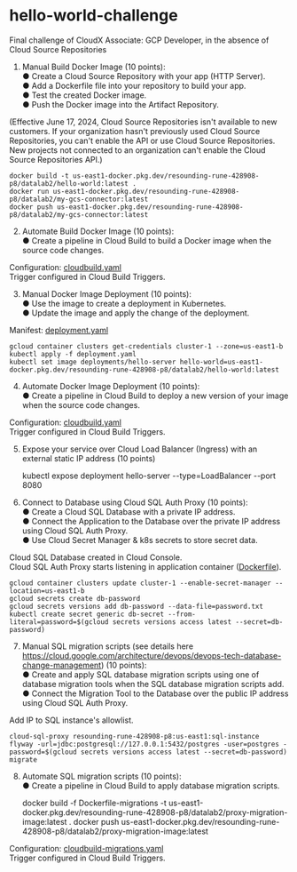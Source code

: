 # hello-world-challenge
Final challenge of CloudX Associate: GCP Developer, in the absence of Cloud Source Repositories
  
1. Manual Build Docker Image (10 points):  
●	Create a Cloud Source Repository with your app (HTTP Server).  
●	Add a Dockerfile file into your repository to build your app.  
●	Test the created Docker image.  
●	Push the Docker image into the Artifact Repository.  
  
(Effective June 17, 2024, Cloud Source Repositories isn't available to new customers. If your organization hasn't previously used Cloud Source Repositories, you can't enable the API or use Cloud Source Repositories. New projects not connected to an organization can't enable the Cloud Source Repositories API.)  
  
	docker build -t us-east1-docker.pkg.dev/resounding-rune-428908-p8/datalab2/hello-world:latest .
	docker run us-east1-docker.pkg.dev/resounding-rune-428908-p8/datalab2/my-gcs-connector:latest
	docker push us-east1-docker.pkg.dev/resounding-rune-428908-p8/datalab2/my-gcs-connector:latest
  
2. Automate Build Docker Image (10 points):  
●	Create a pipeline in Cloud Build to build a Docker image when the source code changes.  
  
Configuration: [cloudbuild.yaml](cloudbuild.yaml)  
Trigger configured in Cloud Build Triggers.  
  
3. Manual Docker Image Deployment (10 points):  
●	Use the image to create a deployment in Kubernetes.  
●	Update the image and apply the change of the deployment.  
  
Manifest: [deployment.yaml](deployment.yaml)  
  
	gcloud container clusters get-credentials cluster-1 --zone=us-east1-b
	kubectl apply -f deployment.yaml
	kubectl set image deployments/hello-server hello-world=us-east1-docker.pkg.dev/resounding-rune-428908-p8/datalab2/hello-world:latest
  
4. Automate Docker Image Deployment (10 points):  
●	Create a pipeline in Cloud Build to deploy a new version of your image when the source code changes.  
  
Configuration: [cloudbuild.yaml](cloudbuild.yaml)  
Trigger configured in Cloud Build Triggers.  
  
5. Expose your service over Cloud Load Balancer (Ingress) with an external static IP address (10 points)  
  
	kubectl expose deployment hello-server --type=LoadBalancer --port 8080
  
6. Connect to Database using Cloud SQL Auth Proxy (10 points):  
●	Create a Cloud SQL Database with a private IP address.  
●	Connect the Application to the Database over the private IP address using Cloud SQL Auth Proxy.  
●	Use Cloud Secret Manager & k8s secrets to store secret data.  
  
Cloud SQL Database created in Cloud Console.  
Cloud SQL Auth Proxy starts listening in application container ([Dockerfile](Dockerfile)).  
  
	gcloud container clusters update cluster-1 --enable-secret-manager --location=us-east1-b
	gcloud secrets create db-password
	gcloud secrets versions add db-password --data-file=password.txt
	kubectl create secret generic db-secret --from-literal=password=$(gcloud secrets versions access latest --secret=db-password)
  
7. Manual SQL migration scripts (see details here https://cloud.google.com/architecture/devops/devops-tech-database-change-management) (10 points):  
●	Create and apply SQL database migration scripts using one of database migration tools when the SQL database migration scripts add.  
●	Connect the Migration Tool to the Database over the public IP address using Cloud SQL Auth Proxy.  
  
Add IP to SQL instance's allowlist.  
  
	cloud-sql-proxy resounding-rune-428908-p8:us-east1:sql-instance
	flyway -url=jdbc:postgresql://127.0.0.1:5432/postgres -user=postgres -password=$(gcloud secrets versions access latest --secret=db-password) migrate
  
8. Automate SQL migration scripts (10 points):  
●	Create a pipeline in Cloud Build to apply database migration scripts.  
  
	docker build -f Dockerfile-migrations -t us-east1-docker.pkg.dev/resounding-rune-428908-p8/datalab2/proxy-migration-image:latest .
	docker push us-east1-docker.pkg.dev/resounding-rune-428908-p8/datalab2/proxy-migration-image:latest
  
Configuration: [cloudbuild-migrations.yaml](cloudbuild-migrations.yaml)  
Trigger configured in Cloud Build Triggers.   
